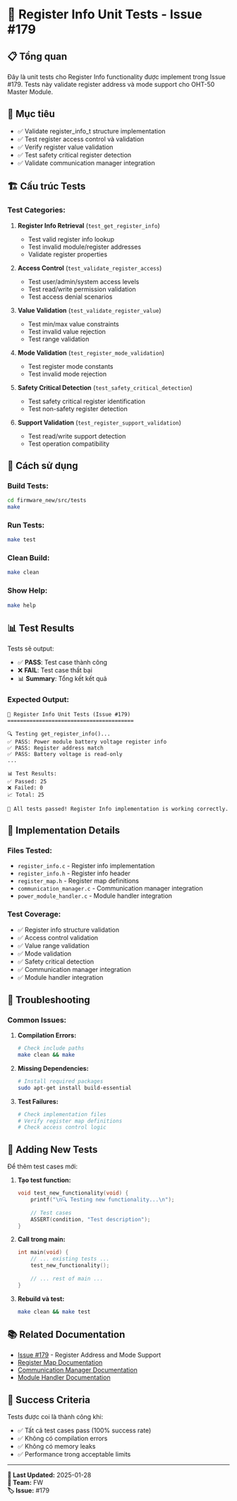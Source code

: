 # 🔧 Register Info Unit Tests - Issue #179

## 📋 **Tổng quan**

Đây là unit tests cho Register Info functionality được implement trong Issue #179. Tests này validate register address và mode support cho OHT-50 Master Module.

## 🎯 **Mục tiêu**

- ✅ Validate register_info_t structure implementation
- ✅ Test register access control và validation
- ✅ Verify register value validation
- ✅ Test safety critical register detection
- ✅ Validate communication manager integration

## 🏗️ **Cấu trúc Tests**

### **Test Categories:**

1. **Register Info Retrieval** (`test_get_register_info`)
   - Test valid register info lookup
   - Test invalid module/register addresses
   - Validate register properties

2. **Access Control** (`test_validate_register_access`)
   - Test user/admin/system access levels
   - Test read/write permission validation
   - Test access denial scenarios

3. **Value Validation** (`test_validate_register_value`)
   - Test min/max value constraints
   - Test invalid value rejection
   - Test range validation

4. **Mode Validation** (`test_register_mode_validation`)
   - Test register mode constants
   - Test invalid mode rejection

5. **Safety Critical Detection** (`test_safety_critical_detection`)
   - Test safety critical register identification
   - Test non-safety register detection

6. **Support Validation** (`test_register_support_validation`)
   - Test read/write support detection
   - Test operation compatibility

## 🚀 **Cách sử dụng**

### **Build Tests:**
```bash
cd firmware_new/src/tests
make
```

### **Run Tests:**
```bash
make test
```

### **Clean Build:**
```bash
make clean
```

### **Show Help:**
```bash
make help
```

## 📊 **Test Results**

Tests sẽ output:
- ✅ **PASS**: Test case thành công
- ❌ **FAIL**: Test case thất bại
- 📊 **Summary**: Tổng kết kết quả

### **Expected Output:**
```
🧪 Register Info Unit Tests (Issue #179)
========================================

🔍 Testing get_register_info()...
✅ PASS: Power module battery voltage register info
✅ PASS: Register address match
✅ PASS: Battery voltage is read-only
...

📊 Test Results:
✅ Passed: 25
❌ Failed: 0
📈 Total: 25

🎉 All tests passed! Register Info implementation is working correctly.
```

## 🔧 **Implementation Details**

### **Files Tested:**
- `register_info.c` - Register info implementation
- `register_info.h` - Register info header
- `register_map.h` - Register map definitions
- `communication_manager.c` - Communication manager integration
- `power_module_handler.c` - Module handler integration

### **Test Coverage:**
- ✅ Register info structure validation
- ✅ Access control validation
- ✅ Value range validation
- ✅ Mode validation
- ✅ Safety critical detection
- ✅ Communication manager integration
- ✅ Module handler integration

## 🐛 **Troubleshooting**

### **Common Issues:**

1. **Compilation Errors:**
   ```bash
   # Check include paths
   make clean && make
   ```

2. **Missing Dependencies:**
   ```bash
   # Install required packages
   sudo apt-get install build-essential
   ```

3. **Test Failures:**
   ```bash
   # Check implementation files
   # Verify register map definitions
   # Check access control logic
   ```

## 📝 **Adding New Tests**

Để thêm test cases mới:

1. **Tạo test function:**
   ```c
   void test_new_functionality(void) {
       printf("\n🔍 Testing new functionality...\n");
       
       // Test cases
       ASSERT(condition, "Test description");
   }
   ```

2. **Call trong main:**
   ```c
   int main(void) {
       // ... existing tests ...
       test_new_functionality();
       
       // ... rest of main ...
   }
   ```

3. **Rebuild và test:**
   ```bash
   make clean && make test
   ```

## 📚 **Related Documentation**

- [Issue #179](https://github.com/kimlam2010/OHT_V2/issues/179) - Register Address and Mode Support
- [Register Map Documentation](../../include/register_map.h)
- [Communication Manager Documentation](../app/managers/communication_manager.h)
- [Module Handler Documentation](../app/modules/power_module_handler.h)

## 🎯 **Success Criteria**

Tests được coi là thành công khi:
- ✅ Tất cả test cases pass (100% success rate)
- ✅ Không có compilation errors
- ✅ Không có memory leaks
- ✅ Performance trong acceptable limits

---

**📅 Last Updated:** 2025-01-28  
**👥 Team:** FW  
**🏷️ Issue:** #179
